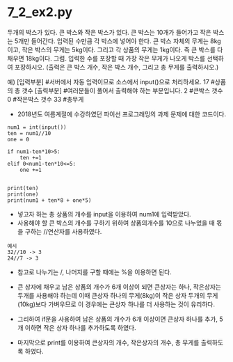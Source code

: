 # 7_2_ex2.py
두개의 박스가 있다. 큰 박스와 작은 박스가 있다. 큰 박스는 10개가 들어가고 작은 박스는 5개만 들어간다. 입력된 수만큼 각 박스에 넣어야 한다. 큰 박스 자체의 무게는 8kg이고, 작은 박스의 무게는 5kg이다. 그리고 각 상품의 무게는 1kg이다. 즉 큰 박스를 다 채우면 18kg이다. 그럼. 입력한 수를 포장할 때 가장 작은 무게가 나오게 박스를 선택하여 포장하시오. (출력은 큰 박스 개수, 작은 박스 개수, 그리고 총 무게를 출력하시오.)

예)
[입력부분] #서버에서 자동 입력이므로 소스에서 input()으로 처리하세요.
17 #상품의 총 갯수
[출력부분] #여러분들이 풀어서 출력해야 하는 부분입니다.
2 #큰박스 갯수
0 #작은박스 갯수
33 #총무게

- 2018년도 여름계절에 수강하였던 파이선 프로그래밍의 과제 문제에 대한 코드이다.

````
num1 = int(input())
ten = num1//10
one = 0

if num1-ten*10>5:
    ten +=1
elif 0<num1-ten*10<=5:
    one +=1


print(ten)
print(one)
print(num1 + ten*8 + one*5)
````

- 넣고자 하는 총 상품의 개수를 input을 이용하여 num1에 입력받았다.
- 사용해야 할 큰 박스의 개수를 구하기 위하여 상품의개수를 10으로 나누었을 때 몫을 구하는 //연산자를 사용하였다.
````
예시
32//10 -> 3
24//7 -> 3
````
- 참고로 나누기는 /, 나머지를 구할 때에는 %을 이용하면 된다.
- 큰 상자에 채우고 남은 상품의 개수가 6개 이상이 되면 큰상자는 하나, 작은상자는 두개를 사용해야 하는데 이때 큰상자 하나의 무게(8kg)이 작은 상자 두개의 무게(10kg)보다 가벼우므로 이 경우에는 큰상자 하나를 더 사용하는 것이 유리하다.

- 그리하여 if문을 사용하여 남은 상품의 개수가 6개 이상이면 큰상자 하나를 추가, 5개 이하면 작은 상자 하나를 추가하도록 하였다.
- 마지막으로 print를 이용하여 큰상자의 개수, 작은상자의 개수, 총 무게를 출력하도록 하였다.


